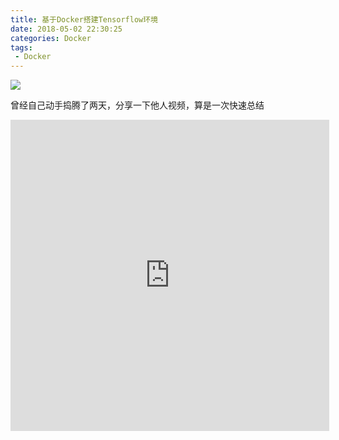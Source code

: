```yaml
---
title: 基于Docker搭建Tensorflow环境
date: 2018-05-02 22:30:25
categories: Docker
tags:
 - Docker
---
```


![](https://timgsa.baidu.com/timg?image&quality=80&size=b9999_10000&sec=1525323524210&di=2b69771d16ce2f9f074bfbc22969597b&imgtype=0&src=http%3A%2F%2Fstatic.leiphone.com%2Fuploads%2Fnew%2Farticle%2F740_740%2F201702%2F58a2d3a8ba7be.jpg%3FimageMogr2%2Fformat%2Fjpg%2Fquality%2F90)

曾经自己动手捣腾了两天，分享一下他人视频，算是一次快速总结

<!--more-->




<iframe height=498 width=510 src='http://player.youku.com/embed/XMjc2MDMyNTM1Mg==' frameborder=0 'allowfullscreen'></iframe>


